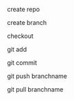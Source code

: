 create repo


create branch 


checkout 

git add 

git commit 

git push branchname



git pull branchname

